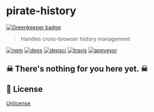 # pirate-history

[![Greenkeeper badge](https://badges.greenkeeper.io/adriancmiranda/pirate-history.svg)](https://greenkeeper.io/)
> Handles cross-browser history management

[![npm][npm]][npm-url]
[![deps][deps]][deps-url]
[![depsci][depsci]][depsci-url]
[![travis][travis]][travis-url]
[![appveyor][appveyor]][appveyor-url]

## ☠ There's nothing for you here yet. ☠


## 🏴‍ License

[Unlicense][license-url]


<!-- links -->

[npm]: https://img.shields.io/npm/v/pirate-history.svg
[npm-url]: https://npmjs.com/package/pirate-history

[npm]: https://img.shields.io/npm/v/pirate-history.svg
[npm-url]: https://npmjs.com/package/pirate-history

[travis]: https://travis-ci.org/adriancmiranda/pirate-history.svg?branch=master
[travis-url]: https://travis-ci.org/adriancmiranda/pirate-history

[appveyor]: https://ci.appveyor.com/api/projects/status/hucvow1n0t3q3le3/branch/master?svg=true
[appveyor-url]: https://ci.appveyor.com/project/adriancmiranda/pirate-history/branch/master

[deps]: https://david-dm.org/adriancmiranda/pirate-history.svg
[deps-url]: https://david-dm.org/adriancmiranda/pirate-history

[depsci]: https://dependencyci.com/github/adriancmiranda/pirate-history/badge
[depsci-url]: https://dependencyci.com/github/adriancmiranda/pirate-history

[license-url]: https://github.com/adriancmiranda/pirate-history/blob/master/LICENSE
